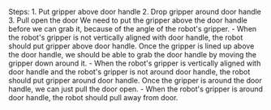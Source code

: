 

Steps: 1. Put gripper above door handle  2. Drop gripper around door handle  3. Pull open the door
    We need to put the gripper above the door handle before we can grab it, because of the angle of the robot's gripper.
    - When the robot's gripper is not vertically aligned with door handle, the robot should put gripper above door handle.
    Once the gripper is lined up above the door handle, we should be able to grab the door handle by moving the gripper down around it.
    - When the robot's gripper is vertically aligned with door handle and the robot's gripper is not around door handle, the robot should put gripper around door handle.
    Once the gripper is around the door handle, we can just pull the door open.
    - When the robot's gripper is around door handle, the robot should pull away from door.